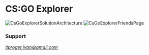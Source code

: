 # CS:GO Explorer

![CsGoExplorerSolutionArchitecture](https://user-images.githubusercontent.com/64171964/212240096-b50e4192-a229-4aea-9fd9-958eaa8146be.png)
![CsGoExplorerFriendsPage](https://user-images.githubusercontent.com/64171964/212457997-e4d28ec5-b1da-4733-be6e-a1d683ac8627.png)

### Support
*itproger.ivan@gmail.com*